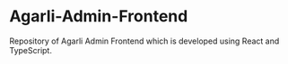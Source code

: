 # Agarli-Admin-Frontend
Repository of Agarli Admin Frontend which is developed using React and TypeScript.

